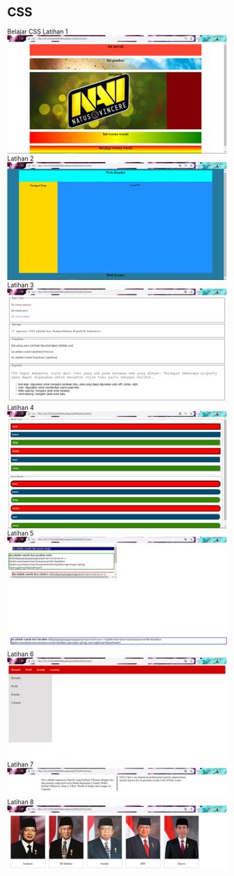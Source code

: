 # CSS
Belajar CSS
Latihan 1
![alt text](https://github.com/Kynantio/CSS/blob/master/Screenshot%20latihan%201.PNG)
Latihan 2
![alt text](https://github.com/Kynantio/CSS/blob/master/Screenshot%20latihan%202.PNG)
Latihan 3
![alt text](https://github.com/Kynantio/CSS/blob/master/Screenshot%20latihan%203.PNG)
Latihan 4
![alt text](https://github.com/Kynantio/CSS/blob/master/Screenshot%20latihan%204.PNG)
Latihan 5
![alt text](https://github.com/Kynantio/CSS/blob/master/Screenshot%20latihan%205.PNG)
Latihan 6
![alt text](https://github.com/Kynantio/CSS/blob/master/Screenshot%20latihan%206.PNG)
Latihan 7
![alt text](https://github.com/Kynantio/CSS/blob/master/Screenshot%20latihan%207.PNG)
Latihan 8
![alt text](https://github.com/Kynantio/CSS/blob/master/Screenshot%20latihan%208.PNG)
